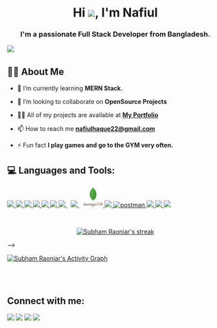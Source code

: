 <!-- <a href="#"><img width="100%" height="auto" src="https://i.imgur.com/iXuL1HG.png" height="175px"/></a> -->

<h1 align="center">Hi <img src="https://raw.githubusercontent.com/MartinHeinz/MartinHeinz/master/wave.gif" width="30px">, I'm Nafiul</h1>
<h3 align="center">I'm a passionate Full Stack Developer from Bangladesh.</h3>


<!-- ## ❤ Views and Followers -->
<a href="https://github.com/Meghna-DAS/github-profile-views-counter">
    <img src="https://komarev.com/ghpvc/?username=NafiulHaque">
</a>
<!-- <a href="https://github.com/NafiulHaque?tab=followers"><img src="https://img.shields.io/github/followers/NafiulHaque?label=Followers&style=social" alt="GitHub Badge"></a> -->

## 🙋‍♂️ About Me

<!-- - 🔭 I’m currently working on **[Covid-19 Tracker](https://covid-19-tracker-e4bda.web.app/)** -->

- 🌱 I’m currently learning **MERN Stack.**

- 👯 I’m looking to collaborate on **OpenSource Projects**

- 👨‍💻 All of my projects are available at **[My Portfolio](https://nafiul-haque-portfolio.web.app/)**

- 📫 How to reach me **nafiulhaque22@gmail.com**

- ⚡ Fun fact **I play games and go to the GYM very often.**

## 💻 Languages and Tools:

<p align="left"> 
    <!-- <a href="https://www.java.com" target="_blank"> <img src="https://img.icons8.com/color/48/000000/java-coffee-cup-logo.png"/> </a> -->
    <a href="https://reactjs.org/" target="_blank"> <img src="https://img.icons8.com/color/48/000000/react-native.png"/> </a>
    <!-- <a href="https://spring.io/projects/spring-boot" target="_blank"> <img src="https://img.icons8.com/color/48/000000/spring-logo.png"/> </a>  -->
    <a href="https://developer.mozilla.org/en-US/docs/Web/JavaScript" target="_blank"> <img src="https://img.icons8.com/color/48/000000/javascript.png"/> </a> 
    <a href="https://www.w3.org/html/" target="_blank"> <img src="https://img.icons8.com/color/48/000000/html-5.png"/> </a> 
    <a href="https://www.w3schools.com/css/" target="_blank"> <img src="https://img.icons8.com/color/48/000000/css3.png"/> </a> 
    <a href="https://getbootstrap.com" target="_blank"> <img src="https://img.icons8.com/color/48/000000/bootstrap.png"/> </a> 
    <a href="https://www.python.org" target="_blank"> <img src="https://img.icons8.com/color/48/000000/python.png"/> </a> 
    <a style="padding-right:8px;" href="https://nodejs.org" target="_blank"> <img src="https://img.icons8.com/color/48/000000/nodejs.png"/> </a> 
    <a style="padding-right:8px;" href="https://www.mysql.com/" target="_blank"> <img src="https://img.icons8.com/fluent/50/000000/mysql-logo.png"/> </a>
    <a href="https://www.mongodb.com/" target="_blank"> <img src="https://raw.githubusercontent.com/devicons/devicon/master/icons/mongodb/mongodb-original-wordmark.svg" alt="mongodb" width="48" height="48"/> </a> 
    <a href="https://firebase.google.com/" target="_blank"> <img src="https://img.icons8.com/color/48/000000/firebase.png"/> </a> 
    <a href="https://postman.com" target="_blank"> <img src="https://www.vectorlogo.zone/logos/getpostman/getpostman-icon.svg" alt="postman" width="45" height="45"/> </a>   
    <a href="https://git-scm.com/" target="_blank"> <img src="https://img.icons8.com/color/48/000000/git.png"/> </a> 
    <a href="https://www.adobe.com/" target="_blank"> <img src="https://img.icons8.com/color/48/000000/adobe-photoshop--v1.png"/> </a> 
    <a href="https://www.adobe.com/" target="_blank"> <img src="https://img.icons8.com/color/48/000000/adobe-illustrator--v2.png"/> </a> 
    <!-- <a href="https://www.jenkins.io" target="_blank"> <img src="https://www.vectorlogo.zone/logos/jenkins/jenkins-icon.svg" alt="jenkins" width="48" height="48"/> </a> 
    <a href="https://redux.js.org" target="_blank"> <img src="https://img.icons8.com/color/48/000000/redux.png"/> </a>
    <a href="https://expressjs.com" target="_blank"> <img src="https://raw.githubusercontent.com/devicons/devicon/master/icons/express/express-original-wordmark.svg" alt="express" width="40" height="40"/> </a> -->
</p>

<!-- [![React Badge](https://img.shields.io/badge/-React-61DBFB?style=for-the-badge&labelColor=black&logo=react&logoColor=61DBFB)](#)  [![Javascript Badge](https://img.shields.io/badge/-Javascript-F0DB4F?style=for-the-badge&labelColor=black&logo=javascript&logoColor=F0DB4F)](#) [![Typescript Badge](https://img.shields.io/badge/-Typescript-007acc?style=for-the-badge&labelColor=black&logo=typescript&logoColor=007acc)](#) [![Nodejs Badge](https://img.shields.io/badge/-Nodejs-3C873A?style=for-the-badge&labelColor=black&logo=node.js&logoColor=3C873A)](#) [![GraphQL Badge](https://img.shields.io/badge/-GraphQl-e535ab?style=for-the-badge&labelColor=black&logo=node.js&logoColor=e535ab)](#) -->
<br/>

<p align="center">
    <a href="https://github.com/NafiulHaque/github-readme-streak-stats">
        <img title="🔥 Get streak stats for your profile at git.io/streak-stats" alt="Subham Raoniar's streak" src="https://github-readme-streak-stats.herokuapp.com/?user=NafiulHaque&theme=black-ice&hide_border=true&stroke=0000&background=060A0CD0"/>
    </a>
</p>

<!-- ## 📊 My Github Stats

  <br/>
 <p align="center">
    <!-- <a href="https://github.com/NafiulHaque/github-readme-stats"><img alt="Subham Raoniar's Github Stats" src="https://github-readme-stats.vercel.app/api?username=NafiulHaque&show_icons=true&count_private=true&theme=react&hide_border=true&bg_color=0D1117" /></a> -->
<!--   <a href="https://github.com/NafiulHaque/github-readme-stats"><img alt="Subham Raoniar's Top Languages" src="https://github-readme-stats.vercel.app/api/top-langs/?username=NafiulHaque&langs_count=8&count_private=true&layout=compact&theme=react&hide_border=true&bg_color=0D1117" /></a>
 </p> -->
  <!-- <br/> -->
  <!-- <b>Note:</b> Top languages is only a metric of the languages my public code consists of and doesn't reflect experience or skill level. -->


<!-- <br/> --> -->
<br/>

<a href="https://github.com/NafiulHaque/github-readme-activity-graph"><img alt="Subham Raoniar's Activity Graph" src="https://activity-graph.herokuapp.com/graph?username=NafiulHaque&bg_color=0D1117&color=5BCDEC&line=5BCDEC&point=FFFFFF&hide_border=true" /></a>

<br/>
<br/>

## Connect with me:
<p align="center">

<a href = "https://www.linkedin.com/in/nafiulhaque22/"><img src="https://img.icons8.com/fluent/96/000000/linkedin.png"/></a>
<a href = "https://twitter.com/NHPRANTOO"><img src="https://img.icons8.com/fluent/96/000000/twitter.png"/></a>
<a href = "https://www.instagram.com/nafiulhaque/"><img src="https://img.icons8.com/fluent/96/000000/instagram-new.png"/></a>
<a href = "https://www.youtube.com/channel/UCKP_wJIGEDdx3Gg8tnrXgog"><img src="https://img.icons8.com/color/96/000000/youtube-play.png"/></a>

</p>

